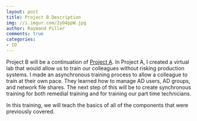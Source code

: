 ```yaml
---
layout: post
title: Project B Description
img: //i.imgur.com/2yO4ppW.jpg
author: Raymond Piller
comments: true
categories:
- ID
---
```

Project B will be a continuation of [Project A](/2018/06/11/project-1a-description).
In Project A, I created a virtual lab that would allow us to train our colleagues without risking production systems.
I made an asynchronous training process to allow a colleague to train at their own pace.
They learned how to manage AD users, AD groups, and network file shares.
The next step of this will be to create synchronous training for both remedial training and for training our part time technicians.

In this training, we will teach the basics of all of the components that were previously covered.